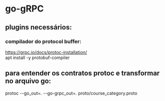 # go-gRPC

## plugins necessários:

### compilador do protocol buffer:
https://grpc.io/docs/protoc-installation/  
apt install -y protobuf-compiler

## para entender os contratos protoc e transformar no arquivo go:
protoc --go_out=. --go-grpc_out=. proto/course_category.proto